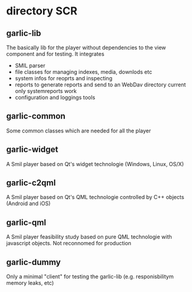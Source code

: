 # directory SCR

## garlic-lib

The basically lib for the player without dependencies to the view component and for testing.
It integrates
- SMIL parser
- file classes for managing indexes, media, downlods etc
- system infos for reoprts and inspecting
- reports to generate reports and send to an WebDav directory current only systemreports work 
- configuration and loggings tools

## garlic-common

Some common classes which are needed for all the player

## garlic-widget

A Smil player based on Qt's widget technologie (Windows, Linux, OS/X)

## garlic-c2qml

A Smil player based on Qt's QML technologie controlled by C++ objects (Android and iOS)

## garlic-qml

A Smil player feasibility study based on pure QML technologie with javascript objects. Not reconnomed for production

## garlic-dummy

Only a minimal "client" for testing the garlic-lib (e.g. responisbilitym memory leaks, etc)



